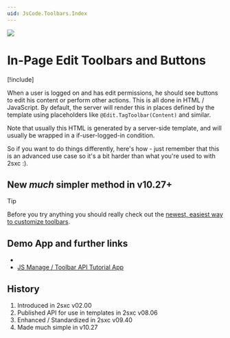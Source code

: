 ```yaml
---
uid: JsCode.Toolbars.Index
---
```


<img src="~/assets/features/toolbar.svg" class="feature">

# In-Page Edit Toolbars and Buttons

[!include[](~/basics/stack/_shared-float-summary.md)]
<style>.context-box-summary .edit-custom { visibility: visible; } </style>

When a user is logged on and has edit permissions, he should see buttons to edit his content or perform other actions. This is all done in HTML / JavaScript. By default, the server will render this in places defined by the template using placeholders like `@Edit.TagToolbar(Content)` and similar.

Note that usually this HTML is generated by a server-side template, and will usually be wrapped in a if-user-logged-in condition.

So if you want to do things differently, here's how - just remember that this is an advanced use case so it's a bit harder than what you're used to with 2sxc :).

## New _much_ simpler method in v10.27+

> [!TIP]
> Before you try anything you should really check out the [newest, easiest way to customize toolbars](xref:JsCode.Toolbars.Simple). 

## Demo App and further links

* [](xref:Tut.Toolbar)
* [JS Manage / Toolbar API Tutorial App](http://2sxc.org/en/apps/app/tutorial-for-the-javascript-apis-and-custom-toolbars)

## History
1. Introduced in 2sxc v02.00
2. Published API for use in templates in 2sxc v08.06
3. Enhanced / Standardized in 2sxc v09.40
1. Made much simple in v10.27